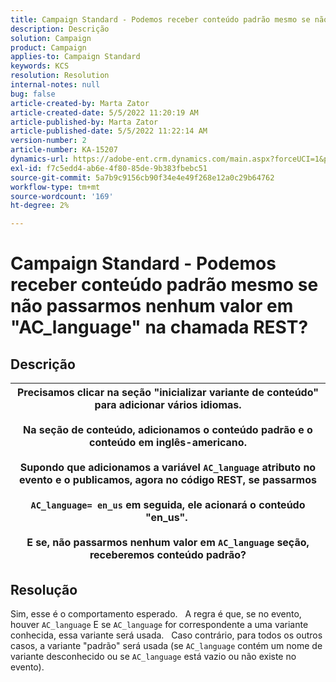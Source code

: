 ```yaml
---
title: Campaign Standard - Podemos receber conteúdo padrão mesmo se não passarmos nenhum valor em "AC_language" na chamada REST?
description: Descrição
solution: Campaign
product: Campaign
applies-to: Campaign Standard
keywords: KCS
resolution: Resolution
internal-notes: null
bug: false
article-created-by: Marta Zator
article-created-date: 5/5/2022 11:20:19 AM
article-published-by: Marta Zator
article-published-date: 5/5/2022 11:22:14 AM
version-number: 2
article-number: KA-15207
dynamics-url: https://adobe-ent.crm.dynamics.com/main.aspx?forceUCI=1&pagetype=entityrecord&etn=knowledgearticle&id=64ef1f53-65cc-ec11-a7b5-6045bd00dbbc
exl-id: f7c5edd4-ab6e-4f80-85de-9b383fbebc51
source-git-commit: 5a7b9c9156cb90f34e4e49f268e12a0c29b64762
workflow-type: tm+mt
source-wordcount: '169'
ht-degree: 2%

---
```


# Campaign Standard - Podemos receber conteúdo padrão mesmo se não passarmos nenhum valor em &quot;AC_language&quot; na chamada REST?

## Descrição



| Precisamos clicar na seção &quot;inicializar variante de conteúdo&quot; para adicionar vários idiomas.<br>   <br>  Na seção de conteúdo, adicionamos o conteúdo padrão e o conteúdo em inglês-americano.<br>   <br>  Supondo que adicionamos a variável `AC_language` atributo no evento e o publicamos, agora no código REST, se passarmos<br><br>  `AC_language= en_us` em seguida, ele acionará o conteúdo &quot;en_us&quot;. <br><br>  E se, não passarmos nenhum valor em `AC_language` seção, receberemos conteúdo padrão? |
| --- |



## Resolução


Sim, esse é o comportamento esperado.
 
A regra é que, se no evento, houver `AC_language` E se `AC_language` for correspondente a uma variante conhecida, essa variante será usada.
 
Caso contrário, para todos os outros casos, a variante &quot;padrão&quot; será usada (se `AC_language` contém um nome de variante desconhecido ou se `AC_language` está vazio ou não existe no evento).
